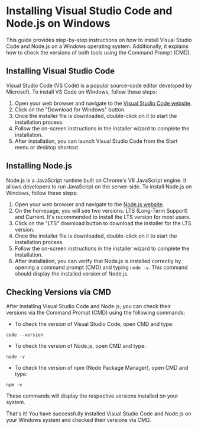 # Installing Visual Studio Code and Node.js on Windows

This guide provides step-by-step instructions on how to install Visual Studio Code and Node.js on a Windows operating system. Additionally, it explains how to check the versions of both tools using the Command Prompt (CMD).

## Installing Visual Studio Code

Visual Studio Code (VS Code) is a popular source-code editor developed by Microsoft. To install VS Code on Windows, follow these steps:

1. Open your web browser and navigate to the [Visual Studio Code website](https://code.visualstudio.com/).
2. Click on the "Download for Windows" button.
3. Once the installer file is downloaded, double-click on it to start the installation process.
4. Follow the on-screen instructions in the installer wizard to complete the installation.
5. After installation, you can launch Visual Studio Code from the Start menu or desktop shortcut.

## Installing Node.js

Node.js is a JavaScript runtime built on Chrome's V8 JavaScript engine. It allows developers to run JavaScript on the server-side. To install Node.js on Windows, follow these steps:

1. Open your web browser and navigate to the [Node.js website](https://nodejs.org/).
2. On the homepage, you will see two versions: LTS (Long-Term Support) and Current. It's recommended to install the LTS version for most users.
3. Click on the "LTS" download button to download the installer for the LTS version.
4. Once the installer file is downloaded, double-click on it to start the installation process.
5. Follow the on-screen instructions in the installer wizard to complete the installation.
6. After installation, you can verify that Node.js is installed correctly by opening a command prompt (CMD) and typing `node -v`. This command should display the installed version of Node.js.

## Checking Versions via CMD

After installing Visual Studio Code and Node.js, you can check their versions via the Command Prompt (CMD) using the following commands:

- To check the version of Visual Studio Code, open CMD and type:
```
code --version
````


- To check the version of Node.js, open CMD and type:
```
node -v
```


- To check the version of npm (Node Package Manager), open CMD and type:
```
npm -v
```

These commands will display the respective versions installed on your system.

That's it! You have successfully installed Visual Studio Code and Node.js on your Windows system and checked their versions via CMD.
